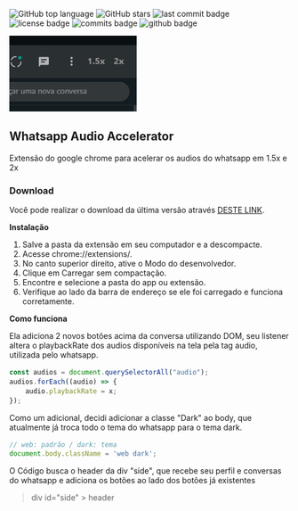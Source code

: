 ![GitHub top language](https://img.shields.io/github/languages/top/fddaineze/whatsapp-audio-accelerator)
![GitHub stars](https://img.shields.io/github/stars/fddaineze/whatsapp-audio-accelerator.svg)
![last commit badge](https://badgen.net/github/last-commit/fddaineze/whatsapp-audio-accelerator)
![license badge](https://badgen.net/github/license/fddaineze/whatsapp-audio-accelerator)
![commits badge](https://badgen.net/github/commits/fddaineze/whatsapp-audio-accelerator)
![github badge](https://badgen.net/badge/icon/github?icon=github&label)

<img src="print.png" alt="demonstração de tela">

## Whatsapp Audio Accelerator

Extensão do google chrome para acelerar os audios do whatsapp em 1.5x e 2x

### Download

Você pode realizar o download da última versão através [DESTE LINK](https://drive.google.com/uc?export=download&id=1-m1ODwSwOl7LYktHoQG0GwsFtbABJTTU).

**Instalação**

1. Salve a pasta da extensão em seu computador e a descompacte.
2. Acesse chrome://extensions/.
3. No canto superior direito, ative o Modo do desenvolvedor.
4. Clique em Carregar sem compactação.
5. Encontre e selecione a pasta do app ou extensão.
6. Verifique ao lado da barra de endereço se ele foi carregado e funciona corretamente.

**Como funciona**

Ela adiciona 2 novos botões acima da conversa utilizando DOM, seu listener altera o playbackRate dos audios disponíveis na tela pela tag audio, utilizada pelo whatsapp.

```js
const audios = document.querySelectorAll("audio");
audios.forEach((audio) => {
    audio.playbackRate = x;
});
```

Como um adicional, decidi adicionar a classe "Dark" ao body, que atualmente já troca todo o tema do whatsapp para o tema dark.

```js
// web: padrão / dark: tema
document.body.className = 'web dark';
```

O Código busca o header da div "side", que recebe seu perfil e conversas do whatsapp e adiciona os botões ao lado dos botões já existentes
> div id="side" > header
